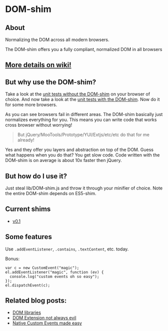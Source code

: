 # DOM-shim

## About

Normalizing the DOM across all modern browsers.

The DOM-shim offers you a fully compliant, normalized DOM in all browsers

## [More details on wiki!][29]

## But why use the DOM-shim?

Take a look at the [unit tests without the DOM-shim][2] on your browser of choice. And now take a look at the [unit tests with the DOM-shim][3]. Now do it for some more browsers. 

As you can see browsers fail in different areas. The DOM-shim basically just normalizes everything for you. This means you can write code that works cross browser without worrying!

> But jQuery/MooTools/Prototype/YUI/Extjs/etc/etc do that for me already!

Yes and they offer you layers and abstraction on top of the DOM. Guess what happens when you do that? You get slow code. Code written with the DOM-shim is on average is about 10x faster then jQuery.

## But how do I use it?

Just steal lib/DOM-shim.js and throw it through your minifier of choice. Note the entire DOM-shim depends on ES5-shim.

## Current shims

 - [v0.1][1]

## Some features

Use `.addEventListener`, `.contains`, `.textContent`, etc. today.

Bonus:

    var c = new CustomEvent("magic");
    el.addEventListener("magic", function (ev) {
      console.log("custom events oh so easy");
    });
    el.dispatchEvent(c);

## Related blog posts:

 - [DOM libraries][30]
 - [DOM Extension not always evil][31]
 - [Native Custom Events made easy][32]

  [1]: https://github.com/Raynos/DOM-shim/wiki/v0.1
  [2]: http://raynos.github.com/DOM-shim/test/compliance.html
  [3]: http://raynos.github.com/DOM-shim/test/test.html

  [29]: https://github.com/Raynos/DOM-shim/wiki
  [30]: http://raynos.org/blog/10/DOM-Libraries
  [31]: http://raynos.org/blog/8/DOM-Extension-is-not-always-evil
  [32]: http://raynos.org/blog/11/Native-Custom-events-made-easy
